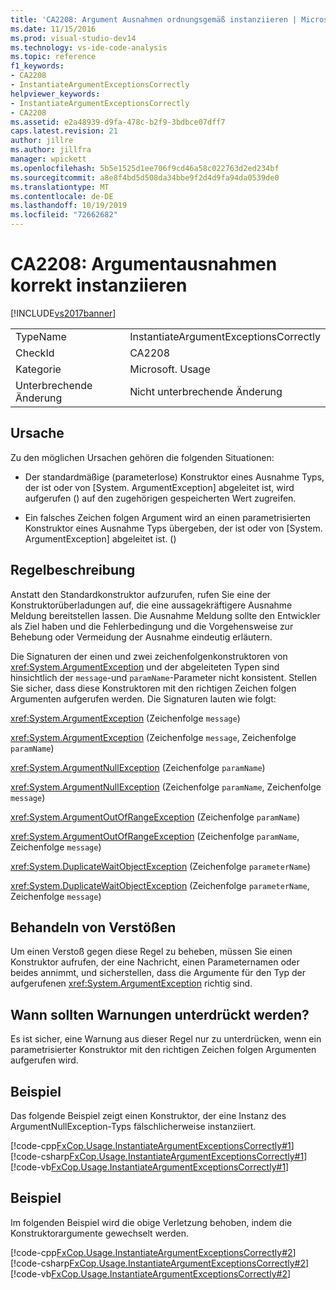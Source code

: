 ```yaml
---
title: 'CA2208: Argument Ausnahmen ordnungsgemäß instanziieren | Microsoft-Dokumentation'
ms.date: 11/15/2016
ms.prod: visual-studio-dev14
ms.technology: vs-ide-code-analysis
ms.topic: reference
f1_keywords:
- CA2208
- InstantiateArgumentExceptionsCorrectly
helpviewer_keywords:
- InstantiateArgumentExceptionsCorrectly
- CA2208
ms.assetid: e2a48939-d9fa-478c-b2f9-3bdbce07dff7
caps.latest.revision: 21
author: jillre
ms.author: jillfra
manager: wpickett
ms.openlocfilehash: 5b5e1525d1ee706f9cd46a58c022763d2ed234bf
ms.sourcegitcommit: a8e8f4bd5d508da34bbe9f2d4d9fa94da0539de0
ms.translationtype: MT
ms.contentlocale: de-DE
ms.lasthandoff: 10/19/2019
ms.locfileid: "72662682"
---
```

# <a name="ca2208-instantiate-argument-exceptions-correctly"></a>CA2208: Argumentausnahmen korrekt instanziieren
[!INCLUDE[vs2017banner](../includes/vs2017banner.md)]

|||
|-|-|
|TypeName|InstantiateArgumentExceptionsCorrectly|
|CheckId|CA2208|
|Kategorie|Microsoft. Usage|
|Unterbrechende Änderung|Nicht unterbrechende Änderung|

## <a name="cause"></a>Ursache
 Zu den möglichen Ursachen gehören die folgenden Situationen:

- Der standardmäßige (parameterlose) Konstruktor eines Ausnahme Typs, der ist oder von [System. ArgumentException] abgeleitet ist, wird aufgerufen (<!-- TODO: review code entity reference <xref:assetId:///System.ArgumentException?qualifyHint=True&amp;autoUpgrade=True>  -->) auf den zugehörigen gespeicherten Wert zugreifen.

- Ein falsches Zeichen folgen Argument wird an einen parametrisierten Konstruktor eines Ausnahme Typs übergeben, der ist oder von [System. ArgumentException] abgeleitet ist. (<!-- TODO: review code entity reference <xref:assetId:///System.ArgumentException.?qualifyHint=True&amp;autoUpgrade=True>  -->)

## <a name="rule-description"></a>Regelbeschreibung
 Anstatt den Standardkonstruktor aufzurufen, rufen Sie eine der Konstruktorüberladungen auf, die eine aussagekräftigere Ausnahme Meldung bereitstellen lassen. Die Ausnahme Meldung sollte den Entwickler als Ziel haben und die Fehlerbedingung und die Vorgehensweise zur Behebung oder Vermeidung der Ausnahme eindeutig erläutern.

 Die Signaturen der einen und zwei zeichenfolgenkonstruktoren von <xref:System.ArgumentException> und der abgeleiteten Typen sind hinsichtlich der `message`-und `paramName`-Parameter nicht konsistent. Stellen Sie sicher, dass diese Konstruktoren mit den richtigen Zeichen folgen Argumenten aufgerufen werden. Die Signaturen lauten wie folgt:

 <xref:System.ArgumentException> (Zeichenfolge `message`)

 <xref:System.ArgumentException> (Zeichenfolge `message`, Zeichenfolge `paramName`)

 <xref:System.ArgumentNullException> (Zeichenfolge `paramName`)

 <xref:System.ArgumentNullException> (Zeichenfolge `paramName`, Zeichenfolge `message`)

 <xref:System.ArgumentOutOfRangeException> (Zeichenfolge `paramName`)

 <xref:System.ArgumentOutOfRangeException> (Zeichenfolge `paramName`, Zeichenfolge `message`)

 <xref:System.DuplicateWaitObjectException> (Zeichenfolge `parameterName`)

 <xref:System.DuplicateWaitObjectException> (Zeichenfolge `parameterName`, Zeichenfolge `message`)

## <a name="how-to-fix-violations"></a>Behandeln von Verstößen
 Um einen Verstoß gegen diese Regel zu beheben, müssen Sie einen Konstruktor aufrufen, der eine Nachricht, einen Parameternamen oder beides annimmt, und sicherstellen, dass die Argumente für den Typ der aufgerufenen <xref:System.ArgumentException> richtig sind.

## <a name="when-to-suppress-warnings"></a>Wann sollten Warnungen unterdrückt werden?
 Es ist sicher, eine Warnung aus dieser Regel nur zu unterdrücken, wenn ein parametrisierter Konstruktor mit den richtigen Zeichen folgen Argumenten aufgerufen wird.

## <a name="example"></a>Beispiel
 Das folgende Beispiel zeigt einen Konstruktor, der eine Instanz des ArgumentNullException-Typs fälschlicherweise instanziiert.

 [!code-cpp[FxCop.Usage.InstantiateArgumentExceptionsCorrectly#1](../snippets/cpp/VS_Snippets_CodeAnalysis/FxCop.Usage.InstantiateArgumentExceptionsCorrectly/cpp/FxCop.Usage.InheritedPublic.cpp#1)]
 [!code-csharp[FxCop.Usage.InstantiateArgumentExceptionsCorrectly#1](../snippets/csharp/VS_Snippets_CodeAnalysis/FxCop.Usage.InstantiateArgumentExceptionsCorrectly/cs/FxCop.Usage.InheritedPublic.cs#1)]
 [!code-vb[FxCop.Usage.InstantiateArgumentExceptionsCorrectly#1](../snippets/visualbasic/VS_Snippets_CodeAnalysis/FxCop.Usage.InstantiateArgumentExceptionsCorrectly/vb/FxCop.Usage.InstantiateArgumentExceptionsCorrectly.vb#1)]

## <a name="example"></a>Beispiel
 Im folgenden Beispiel wird die obige Verletzung behoben, indem die Konstruktorargumente gewechselt werden.

 [!code-cpp[FxCop.Usage.InstantiateArgumentExceptionsCorrectly#2](../snippets/cpp/VS_Snippets_CodeAnalysis/FxCop.Usage.InstantiateArgumentExceptionsCorrectly/cpp/FxCop.Usage.InheritedPublic.cpp#2)]
 [!code-csharp[FxCop.Usage.InstantiateArgumentExceptionsCorrectly#2](../snippets/csharp/VS_Snippets_CodeAnalysis/FxCop.Usage.InstantiateArgumentExceptionsCorrectly/cs/FxCop.Usage.InheritedPublic.cs#2)]
 [!code-vb[FxCop.Usage.InstantiateArgumentExceptionsCorrectly#2](../snippets/visualbasic/VS_Snippets_CodeAnalysis/FxCop.Usage.InstantiateArgumentExceptionsCorrectly/vb/FxCop.Usage.InstantiateArgumentExceptionsCorrectly.vb#2)]
